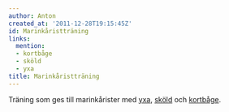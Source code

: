 ```yaml
---
author: Anton
created_at: '2011-12-28T19:15:45Z'
id: Marinkåristträning
links:
  mention:
  - kortbåge
  - sköld
  - yxa
title: Marinkåristträning
---
```


Träning som ges till marinkårister med [yxa], [sköld] och [kortbåge].

  [yxa]: yxa
  [sköld]: sköld
  [kortbåge]: kortbåge

